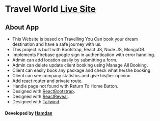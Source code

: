 # Travel World [Live Site](https://travel-world-c788a.web.app/)

## About App
 * This Website is based on Travelling You Can book your dream destination and have a safe journey with us.
 * This project is built with Bootstrap, React JS, Node JS, MongoDB.
 * Implements Firebase google sign in authentication with error handling.
 * Admin can add location easily by submitting a form.
 * Admin can delete update client booking using Manage All Booking.
 * Client can easily book any package and check what he/she booking.
 * Client can see company statistics and give his/her opinion.
 * Add react router and private route.
 * Handle page not found with Return To Home Button.
 * Designed with [ReactBootstrap](https://react-bootstrap.github.io/).
 * Designed with [ReactReveal](https://www.react-reveal.com/).
 * Designed with [Tailwind](https://tailwindcss.com/).

#### Developed by [Hamdan](https://github.com/MrHamdan)